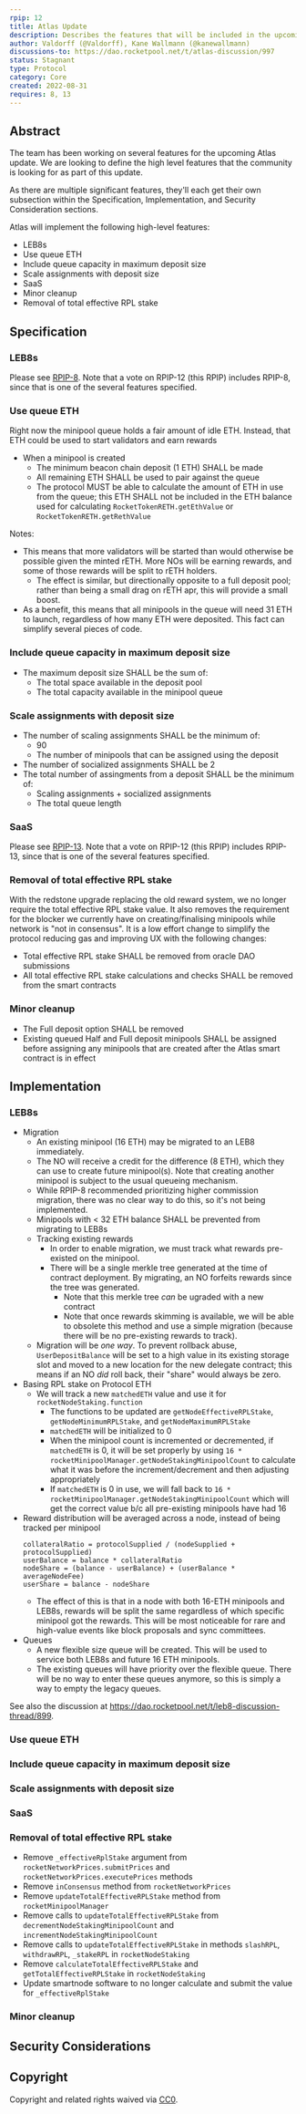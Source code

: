 ```yaml
---
rpip: 12
title: Atlas Update
description: Describes the features that will be included in the upcoming Atlas update.
author: Valdorff (@Valdorff), Kane Wallmann (@kanewallmann)
discussions-to: https://dao.rocketpool.net/t/atlas-discussion/997
status: Stagnant
type: Protocol
category: Core
created: 2022-08-31
requires: 8, 13
---
```


## Abstract
The team has been working on several features for the upcoming Atlas update. We are looking to
define the high level features that the community is looking for as part of this update.

As there are multiple significant features, they'll each get their own subsection within
the Specification, Implementation, and Security Consideration sections.

Atlas will implement the following high-level features:
- LEB8s
- Use queue ETH
- Include queue capacity in maximum deposit size
- Scale assignments with deposit size
- SaaS
- Minor cleanup
- Removal of total effective RPL stake

## Specification

### LEB8s
Please see [RPIP-8](https://rpips.rocketpool.net/RPIPs/RPIP-8). Note that a vote on RPIP-12 (this RPIP) includes RPIP-8, since that
is one of the several features specified.

### Use queue ETH

Right now the minipool queue holds a fair amount of idle ETH. Instead, that ETH could be used to 
start validators and earn rewards
- When a minipool is created
  - The minimum beacon chain deposit (1 ETH) SHALL be made
  - All remaining ETH SHALL be used to pair against the queue
  - The protocol MUST be able to calculate the amount of ETH in use from the queue; this ETH SHALL
    not be included in the ETH balance used for calculating `RocketTokenRETH.getEthValue` or
    `RocketTokenRETH.getRethValue` 

Notes:
- This means that more validators will be started than would otherwise be possible given the minted
rETH. More NOs will be earning rewards, and some of those rewards will be split to rETH holders.
  - The effect is similar, but directionally opposite to a full deposit pool; rather than being a
    small drag on rETH apr, this will provide a small boost.
- As a benefit, this means that all minipools in the queue will need 31 ETH to launch, regardless
  of how many ETH were deposited. This fact can simplify several pieces of code.

### Include queue capacity in maximum deposit size
- The maximum deposit size SHALL be the sum of:
  - The total space available in the deposit pool
  - The total capacity available in the minipool queue

### Scale assignments with deposit size
- The number of scaling assignments SHALL be the minimum of:
  - 90
  - The number of minipools that can be assigned using the deposit
- The number of socialized assignments SHALL be 2
- The total number of assingments from a deposit SHALL be the minimum of:
  - Scaling assignments + socialized assignments
  - The total queue length

### SaaS
Please see [RPIP-13](https://rpips.rocketpool.net/RPIPs/RPIP-13). Note that a vote on RPIP-12 (this RPIP) includes RPIP-13, since that
is one of the several features specified.

### Removal of total effective RPL stake
With the redstone upgrade replacing the old reward system, we no longer require the total effective RPL
stake value. It also removes the requirement for the blocker we currently have on creating/finalising
minipools while network is "not in consensus". It is a low effort change to simplify the protocol
reducing gas and improving UX with the following changes:

- Total effective RPL stake SHALL be removed from oracle DAO submissions
- All total effective RPL stake calculations and checks SHALL be removed from the smart contracts

### Minor cleanup
- The Full deposit option SHALL be removed
- Existing queued Half and Full deposit minipools SHALL be assigned before assigning any minipools
  that are created after the Atlas smart contract is in effect

## Implementation

### LEB8s
- Migration
  - An existing minipool (16 ETH) may be migrated to an LEB8 immediately.
  - The NO will receive a credit for the difference (8 ETH), which they can use to create future
    minipool(s). Note that creating another minipool is subject to the usual queueing mechanism.
  - While RPIP-8 recommended prioritizing higher commission migration, there was no clear way to do
    this, so it's not being implemented.
  - Minipools with < 32 ETH balance SHALL be prevented from migrating to LEB8s
  - Tracking existing rewards
    - In order to enable migration, we must track what rewards pre-existed on the minipool.
    - There will be a single merkle tree generated at the time of contract deployment. By migrating, 
      an NO forfeits rewards since the tree was generated.
      - Note that this merkle tree _can_ be ugraded with a new contract
      - Note that once rewards skimming is available, we will be able to obsolete this method and
        use a simple migration (because there will be no pre-existing rewards to track).
  - Migration will be _one way_. To prevent rollback abuse, `UserDepositBalance` will be set to a
    high value in its existing storage slot and moved to a new location for the new delegate
    contract; this means if an NO _did_ roll back, their "share" would always be zero.
- Basing RPL stake on Protocol ETH
  - We will track a new `matchedETH` value and use it for `rocketNodeStaking.function`
    - The functions to be updated are `getNodeEffectiveRPLStake`, `getNodeMinimumRPLStake`, and
      `getNodeMaximumRPLStake`
    - `matchedETH` will be initialized to 0
    - When the minipool count is incremented or decremented, if `matchedETH` is 0, it will be set
      properly by using `16 * rocketMinipoolManager.getNodeStakingMinipoolCount` to calculate what
      it was before the increment/decrement and then adjusting appropriately
    - If `matchedETH` is 0 in use, we will fall back to
      `16 * rocketMinipoolManager.getNodeStakingMinipoolCount` which will get the correct value b/c
      all pre-existing minipools have had 16
- Reward distribution will be averaged across a node, instead of being tracked per minipool
  ```
  collateralRatio = protocolSupplied / (nodeSupplied + protocolSupplied)
  userBalance = balance * collateralRatio
  nodeShare = (balance - userBalance) + (userBalance * averageNodeFee)
  userShare = balance - nodeShare
  ```
  - The effect of this is that in a node with both 16-ETH minipools and LEB8s, rewards will be split
    the same regardless of which specific minipool got the rewards. This will be most noticeable for
    rare and high-value events like block proposals and sync committees.
- Queues
  - A new flexible size queue will be created. This will be used to service both LEB8s and future
    16 ETH minipools.
  - The existing queues will have priority over the flexible queue. There will be no way to enter
    these queues anymore, so this is simply a way to empty the legacy queues.

See also the discussion at https://dao.rocketpool.net/t/leb8-discussion-thread/899.

### Use queue ETH

### Include queue capacity in maximum deposit size

### Scale assignments with deposit size

### SaaS

### Removal of total effective RPL stake
- Remove `_effectiveRplStake` argument from `rocketNetworkPrices.submitPrices` and `rocketNetworkPrices.executePrices` methods
- Remove `inConsensus` method from `rocketNetworkPrices`
- Remove `updateTotalEffectiveRPLStake` method from `rocketMinipoolManager`
- Remove calls to `updateTotalEffectiveRPLStake` from `decrementNodeStakingMinipoolCount` and `incrementNodeStakingMinipoolCount`
- Remove calls to `updateTotalEffectiveRPLStake` in methods `slashRPL`, `withdrawRPL`, `_stakeRPL` in `rocketNodeStaking`
- Remove `calculateTotalEffectiveRPLStake` and `getTotalEffectiveRPLStake` in `rocketNodeStaking`
- Update smartnode software to no longer calculate and submit the value for `_effectiveRplStake`

### Minor cleanup

## Security Considerations

## Copyright
Copyright and related rights waived via [CC0](https://creativecommons.org/publicdomain/zero/1.0/).
